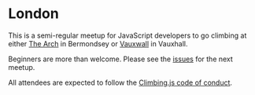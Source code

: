# London

This is a semi-regular meetup for JavaScript developers to go climbing at either [The Arch](http://archclimbingwall.com) in Bermondsey or [Vauxwall](http://www.vauxwallclimbing.co.uk) in Vauxhall.

Beginners are more than welcome.  Please see the [issues](./issues) for the next meetup.

All attendees are expected to follow the [Climbing.js code of conduct](https://github.com/climbingjs/conduct).
